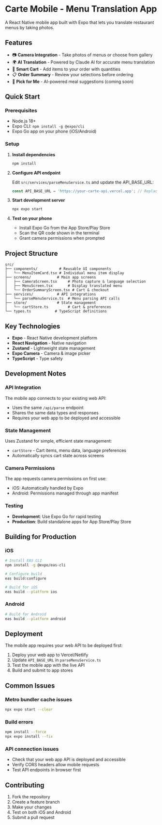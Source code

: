 # Carte Mobile - Menu Translation App

A React Native mobile app built with Expo that lets you translate restaurant menus by taking photos.

## Features

- 📷 **Camera Integration** - Take photos of menus or choose from gallery
- 🌍 **AI Translation** - Powered by Claude AI for accurate menu translation
- 🛒 **Smart Cart** - Add items to your order with quantities
- 📋 **Order Summary** - Review your selections before ordering
- 🎯 **Pick for Me** - AI-powered meal suggestions (coming soon)

## Quick Start

### Prerequisites

- Node.js 18+
- Expo CLI: `npm install -g @expo/cli`
- Expo Go app on your phone (iOS/Android)

### Setup

1. **Install dependencies**
   ```bash
   npm install
   ```

2. **Configure API endpoint**

   Edit `src/services/parseMenuService.ts` and update the API_BASE_URL:
   ```typescript
   const API_BASE_URL = 'https://your-carte-api.vercel.app'; // Replace with your web app URL
   ```

3. **Start development server**
   ```bash
   npx expo start
   ```

4. **Test on your phone**
   - Install Expo Go from the App Store/Play Store
   - Scan the QR code shown in the terminal
   - Grant camera permissions when prompted

## Project Structure

```
src/
├── components/          # Reusable UI components
│   └── MenuItemCard.tsx # Individual menu item display
├── screens/            # Main app screens
│   ├── CameraScreen.tsx     # Photo capture & language selection
│   ├── MenuScreen.tsx       # Display translated menu
│   └── OrderSummaryScreen.tsx # Cart & checkout
├── services/           # API integrations
│   └── parseMenuService.ts  # Menu parsing API calls
├── store/              # State management
│   └── cartStore.ts         # Cart & preferences
└── types.ts           # TypeScript definitions
```

## Key Technologies

- **Expo** - React Native development platform
- **React Navigation** - Native navigation
- **Zustand** - Lightweight state management
- **Expo Camera** - Camera & image picker
- **TypeScript** - Type safety

## Development Notes

### API Integration

The mobile app connects to your existing web API:
- Uses the same `/api/parse` endpoint
- Shares the same data types and responses
- Requires your web app to be deployed and accessible

### State Management

Uses Zustand for simple, efficient state management:
- `cartStore` - Cart items, menu data, language preferences
- Automatically syncs cart state across screens

### Camera Permissions

The app requests camera permissions on first use:
- iOS: Automatically handled by Expo
- Android: Permissions managed through app manifest

### Testing

- **Development**: Use Expo Go for rapid testing
- **Production**: Build standalone apps for App Store/Play Store

## Building for Production

### iOS

```bash
# Install EAS CLI
npm install -g @expo/eas-cli

# Configure build
eas build:configure

# Build for iOS
eas build --platform ios
```

### Android

```bash
# Build for Android
eas build --platform android
```

## Deployment

The mobile app requires your web API to be deployed first:

1. Deploy your web app to Vercel/Netlify
2. Update `API_BASE_URL` in `parseMenuService.ts`
3. Test the mobile app with the live API
4. Build and submit to app stores

## Common Issues

### Metro bundler cache issues
```bash
npx expo start --clear
```

### Build errors
```bash
npm install --force
npx expo install --fix
```

### API connection issues
- Check that your web app API is deployed and accessible
- Verify CORS headers allow mobile requests
- Test API endpoints in browser first

## Contributing

1. Fork the repository
2. Create a feature branch
3. Make your changes
4. Test on both iOS and Android
5. Submit a pull request